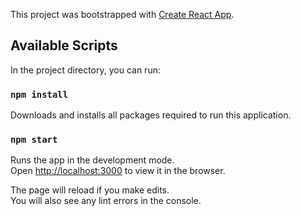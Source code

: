 This project was bootstrapped with [Create React App](https://github.com/facebook/create-react-app).

## Available Scripts

In the project directory, you can run:

### `npm install`

Downloads and installs all packages required to run this application.

### `npm start`

Runs the app in the development mode.<br>
Open [http://localhost:3000](http://localhost:3000) to view it in the browser.

The page will reload if you make edits.<br>
You will also see any lint errors in the console.
